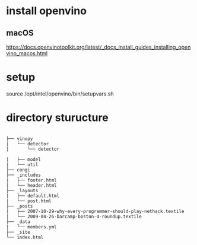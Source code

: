 # install openvino

## macOS

https://docs.openvinotoolkit.org/latest/_docs_install_guides_installing_openvino_macos.html

# setup

source /opt/intel/openvino/bin/setupvars.sh

# directory sturucture

```

├── vinopy
|   └── detector
|       └── detector

|   ├── model
|   └── util
├── congi
├── _includes
|   ├── footer.html
|   └── header.html
├── _layouts
|   ├── default.html
|   └── post.html
├── _posts
|   ├── 2007-10-29-why-every-programmer-should-play-nethack.textile
|   └── 2009-04-26-barcamp-boston-4-roundup.textile
├── _data
|   └── members.yml
├── _site
└── index.html

```
